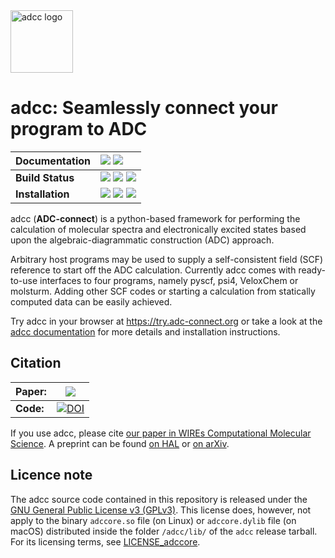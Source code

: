 <img src="https://raw.githubusercontent.com/adc-connect/adcc/master/docs/logo/logo.png" alt="adcc logo" height="100px" />

# adcc: Seamlessly connect your program to ADC                                                                
| **Documentation** | [![][docs-img]][docs-url] [![][binder-img]][binder-url] |
| :------ | :------- |
| **Build Status**  | [![][travis-img]][travis-url] [![][cov-img]][cov-url] [![][lgtm-img]][lgtm-url] |
|  **Installation** | [![][pypi-img]][pypi-url] [![][conda-img]][conda-url] [![][license-img]][license-url]  |

[docs-img]: https://img.shields.io/badge/doc-latest-blue.svg
[docs-url]: https://adc-connect.org
[binder-img]: https://mybinder.org/badge_logo.svg
[binder-url]: https://try.adc-connect.org
[travis-img]: https://travis-ci.com/adc-connect/adcc.svg?branch=master
[travis-url]: https://travis-ci.com/adc-connect/adcc
[cov-img]: https://coveralls.io/repos/adc-connect/adcc/badge.svg?branch=master&service=github
[cov-url]: https://coveralls.io/github/adc-connect/adcc?branch=master
[license-img]: https://img.shields.io/badge/License-GPL%20v3-blue.svg
[license-url]: https://github.com/adc-connect/adcc/blob/master/LICENSE
[pypi-img]: https://img.shields.io/pypi/v/adcc
[pypi-url]: https://pypi.org/project/adcc
[conda-img]: https://anaconda.org/adcc/adcc/badges/version.svg
[conda-url]: https://anaconda.org/adcc/adcc
[lgtm-img]: https://img.shields.io/lgtm/grade/python/g/adc-connect/adcc.svg?logoWidth=18
[lgtm-url]: https://lgtm.com/projects/g/adc-connect/adcc/context:python

adcc (**ADC-connect**) is a python-based framework for performing
the calculation of molecular spectra and electronically excited states
based upon the algebraic-diagrammatic construction (ADC) approach.

Arbitrary host programs may be used to supply a
self-consistent field (SCF) reference to start off the ADC calculation.
Currently adcc comes with ready-to-use interfaces to four programs,
namely pyscf, psi4, VeloxChem or molsturm. Adding other SCF codes or
starting a calculation from
statically computed data can be easily achieved.

Try adcc in your browser at https://try.adc-connect.org
or take a look at the [adcc documentation](https://adc-connect.org)
for more details and installation instructions.

## Citation

**Paper:** | [![](https://img.shields.io/badge/DOI-10.1002/wcms.1462-blue)](https://doi.org/10.1002/wcms.1462)
-----------| --------------------------------------------------------------------------------------------------------
**Code:**  | [![DOI](https://zenodo.org/badge/215731857.svg)](https://zenodo.org/badge/latestdoi/215731857)

If you use adcc, please cite
[our paper in WIREs Computational Molecular Science](https://doi.org/10.1002/wcms.1462).
A preprint can be found
[on HAL](https://hal.archives-ouvertes.fr/hal-02319517)
or [on arXiv](http://arxiv.org/pdf/1910.07757).

## Licence note
The adcc source code contained in this repository is released
under the [GNU General Public License v3 (GPLv3)](https://github.com/adc-connect/adcc/blob/master/LICENSE).
This license does, however, not apply to the binary
`adccore.so` file (on Linux) or `adccore.dylib` file (on macOS)
distributed inside the folder `/adcc/lib/` of the `adcc` release tarball.
For its licensing terms, see [LICENSE_adccore](https://github.com/adc-connect/adcc/blob/master/LICENSE_adccore).
